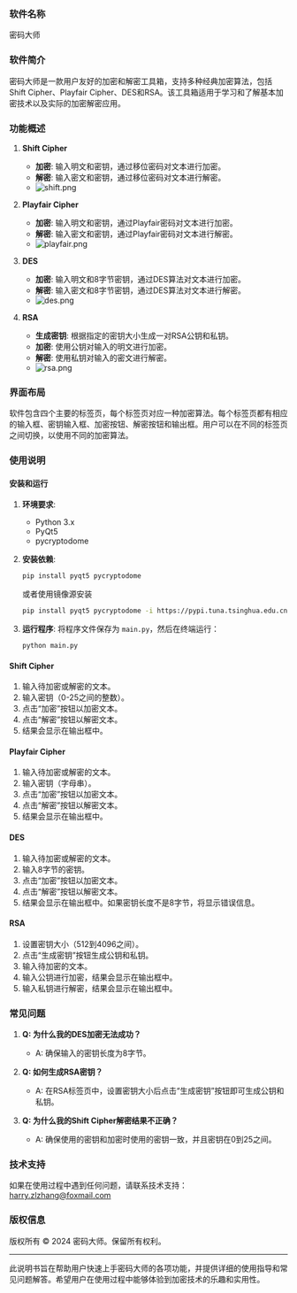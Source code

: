 ### 软件名称
密码大师

### 软件简介
密码大师是一款用户友好的加密和解密工具箱，支持多种经典加密算法，包括Shift Cipher、Playfair Cipher、DES和RSA。该工具箱适用于学习和了解基本加密技术以及实际的加密解密应用。


### 功能概述

1. **Shift Cipher**
    - **加密**: 输入明文和密钥，通过移位密码对文本进行加密。
    - **解密**: 输入密文和密钥，通过移位密码对文本进行解密。
    - ![shift.png](https://img.picui.cn/free/2024/06/03/665d316fd51c3.png)

2. **Playfair Cipher**
    - **加密**: 输入明文和密钥，通过Playfair密码对文本进行加密。
    - **解密**: 输入密文和密钥，通过Playfair密码对文本进行解密。
    - ![playfair.png](https://img.picui.cn/free/2024/06/03/665d31a17ba69.png)
    
3. **DES**
    - **加密**: 输入明文和8字节密钥，通过DES算法对文本进行加密。
    - **解密**: 输入密文和8字节密钥，通过DES算法对文本进行解密。
    - ![des.png](https://img.picui.cn/free/2024/06/03/665d31a1d6e58.png)
    
4. **RSA**
    - **生成密钥**: 根据指定的密钥大小生成一对RSA公钥和私钥。
    - **加密**: 使用公钥对输入的明文进行加密。
    - **解密**: 使用私钥对输入的密文进行解密。
    - ![rsa.png](https://img.picui.cn/free/2024/06/03/665d31a1f3e34.png)

### 界面布局
软件包含四个主要的标签页，每个标签页对应一种加密算法。每个标签页都有相应的输入框、密钥输入框、加密按钮、解密按钮和输出框。用户可以在不同的标签页之间切换，以使用不同的加密算法。

### 使用说明

#### 安装和运行
1. **环境要求**:

    - Python 3.x
    - PyQt5
    - pycryptodome

2. **安装依赖**:

    ```bash
    pip install pyqt5 pycryptodome
    
    ```
    或者使用镜像源安装
    ```bash
    pip install pyqt5 pycryptodome -i https://pypi.tuna.tsinghua.edu.cn/simple
    
    ```

3. **运行程序**:
    将程序文件保存为 `main.py`，然后在终端运行：

    ```bash
    python main.py
    ```

#### Shift Cipher
1. 输入待加密或解密的文本。
2. 输入密钥（0-25之间的整数）。
3. 点击“加密”按钮以加密文本。
4. 点击“解密”按钮以解密文本。
5. 结果会显示在输出框中。

#### Playfair Cipher
1. 输入待加密或解密的文本。
2. 输入密钥（字母串）。
3. 点击“加密”按钮以加密文本。
4. 点击“解密”按钮以解密文本。
5. 结果会显示在输出框中。

#### DES
1. 输入待加密或解密的文本。
2. 输入8字节的密钥。
3. 点击“加密”按钮以加密文本。
4. 点击“解密”按钮以解密文本。
5. 结果会显示在输出框中。如果密钥长度不是8字节，将显示错误信息。

#### RSA
1. 设置密钥大小（512到4096之间）。
2. 点击“生成密钥”按钮生成公钥和私钥。
3. 输入待加密的文本。
4. 输入公钥进行加密，结果会显示在输出框中。
5. 输入私钥进行解密，结果会显示在输出框中。

### 常见问题

1. **Q: 为什么我的DES加密无法成功？**
   - A: 确保输入的密钥长度为8字节。

2. **Q: 如何生成RSA密钥？**
   - A: 在RSA标签页中，设置密钥大小后点击“生成密钥”按钮即可生成公钥和私钥。

3. **Q: 为什么我的Shift Cipher解密结果不正确？**
   - A: 确保使用的密钥和加密时使用的密钥一致，并且密钥在0到25之间。

### 技术支持
如果在使用过程中遇到任何问题，请联系技术支持：harry.zlzhang@foxmail.com

### 版权信息
版权所有 © 2024 密码大师。保留所有权利。

---

此说明书旨在帮助用户快速上手密码大师的各项功能，并提供详细的使用指导和常见问题解答。希望用户在使用过程中能够体验到加密技术的乐趣和实用性。